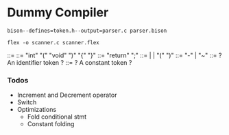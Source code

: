 # Dummy Compiler

```
bison--defines=token.h--output=parser.c parser.bison
```

```
flex -o scanner.c scanner.flex
```


<program> ::= <function>
<function> ::= "int" <identifier> "(" "void" ")" "{" <statement> "}"
<statement> ::= "return" <exp> ";"
<exp> ::= <int> | <unop> <exp> | "(" <exp> ")"
<unop> ::= "-" | "~"
<identifier> ::= ? An identifier token ?
<int> ::= ? A constant token ?
 

### Todos
* Increment and Decrement operator
* Switch
* Optimizations
    - Fold conditional stmt
    - Constant folding
